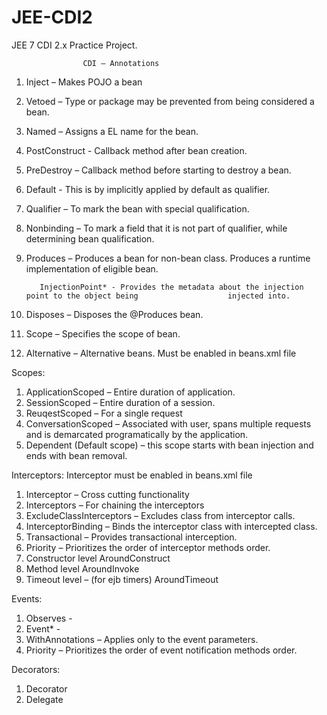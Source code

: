 # JEE-CDI2
JEE 7 CDI 2.x Practice Project.



					CDI – Annotations


1. Inject – Makes POJO a bean
2. Vetoed – Type or package may be prevented from being considered a bean.
3. Named – Assigns a EL name for the bean.
4. PostConstruct  - Callback method after bean creation.                   
5. PreDestroy – Callback method before starting to destroy a bean.


6. Default - This is by implicitly applied by default as qualifier.
7. Qualifier – To mark the bean with special qualification.
8. Nonbinding – To mark a field that it is not part of qualifier, while determining bean 				qualification.


9. Produces – Produces a bean for non-bean class. 
 Produces a runtime implementation of eligible bean.

          InjectionPoint* - Provides the metadata about the injection point to the object being 				   injected into.
10. Disposes – Disposes the @Produces bean.


11. Scope – Specifies the scope of bean.
12. Alternative – Alternative beans. Must be enabled in beans.xml file



Scopes:
1. ApplicationScoped – Entire duration of application.
2. SessionScoped – Entire duration of a session.
3. ReuqestScoped – For a single request
4. ConversationScoped – Associated with user, spans multiple requests and is demarcated
 programatically by the application.
5. Dependent (Default scope) – this scope starts with bean injection and ends with bean removal.




Interceptors: 
	Interceptor must be enabled in beans.xml file
1. Interceptor – Cross cutting functionality
2. Interceptors – For chaining the interceptors
3. ExcludeClassInterceptors – Excludes class from interceptor calls.
4. InterceptorBinding – Binds the interceptor class with intercepted class.
5. Transactional – Provides transactional interception.
6. Priority – Prioritizes the order of interceptor methods order.
7. Constructor level
AroundConstruct
8. Method level
AroundInvoke
9. Timeout level – (for ejb timers)
AroundTimeout



Events:   
1. Observes - 
2. Event* - 
3. WithAnnotations – Applies only to the event parameters.
4. Priority – Prioritizes the order of event notification methods order.

Decorators:
1. Decorator
2. Delegate